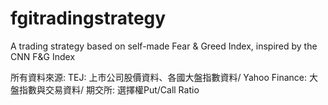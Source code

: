 # fgitradingstrategy
A trading strategy based on self-made Fear &amp; Greed Index, inspired by the CNN F&amp;G Index

所有資料來源:
TEJ: 上市公司股價資料、各國大盤指數資料/ 
Yahoo Finance: 大盤指數與交易資料/ 
期交所: 選擇權Put/Call Ratio
